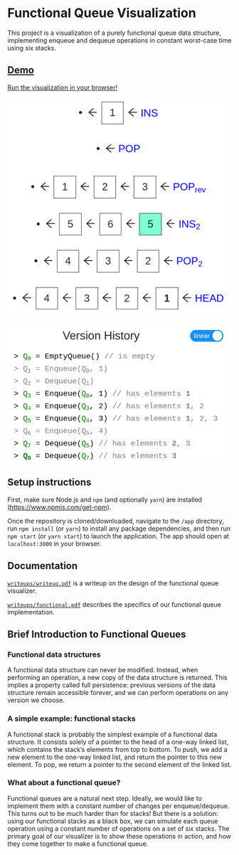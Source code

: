 # Functional Queue Visualization

This project is a visualization of a purely functional queue data structure,
implementing enqueue and dequeue operations in constant worst-case time using
six stacks.

## [Demo](https://6851-2021.github.io/functional-queue-visualization/)

[Run the visualization in your browser!](https://6851-2021.github.io/functional-queue-visualization/)

![screenshot](writeups/stacks.png)

![screenshot](writeups/linear.png)

## Setup instructions

First, make sure Node.js and `npm` (and optionally `yarn`) are installed (https://www.npmjs.com/get-npm).

Once the repository is cloned/downloaded, navigate to the `/app` directory, run `npm install` (or `yarn`) to install any package dependencies, and then run `npm start` (or `yarn start`) to launch the application. The app should open at `localhost:3000` in your browser.

## Documentation

[`writeups/writeup.pdf`](writeups/writeup.pdf) is a writeup on the design of the functional queue visualizer.

[`writeups/functional.pdf`](writeups/functional.pdf) describes the specifics of our functional queue implementation.

## Brief Introduction to Functional Queues

### Functional data structures

A functional data structure can never be modified. Instead, when performing an operation, a new copy of the data structure is returned. This implies a property called full persistence: previous versions of the data structure remain accessible forever, and we can perform operations on any version we choose.

### A simple example: functional stacks

A functional stack is probably the simplest example of a functional data structure. It consists solely of a pointer to the head of a one-way linked list, which contains the stack’s elements from top to bottom. To push, we add a new element to the one-way linked list, and return the pointer to this new element. To pop, we return a pointer to the second element of the linked list.

### What about a functional queue?

Functional queues are a natural next step. Ideally, we would like to implement them with a constant number of changes per enqueue/dequeue. This turns out to be much harder than for stacks! But there is a solution: using our functional stacks as a black box, we can simulate each queue operation using a constant number of operations on a set of six stacks. The primary goal of our visualizer is to show these operations in action, and how they come together to make a functional queue.

